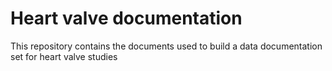 <h1> Heart valve documentation </h1>
<p> This repository contains the documents used to build a data documentation set for heart valve studies </p>
